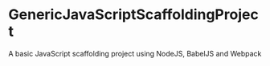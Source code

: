# GenericJavaScriptScaffoldingProject
A basic JavaScript scaffolding project using NodeJS, BabelJS and Webpack
